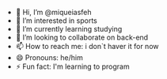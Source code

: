- 👋 Hi, I’m @miqueiasfeh
- 👀 I’m interested in sports 
- 🌱 I’m currently learning studying
- 💞️ I’m looking to collaborate on back-end
- 📫 How to reach me: i don`t haver it for now
- 😄 Pronouns: he/him 
- ⚡ Fun fact: I'm learning to program

<!---
miqueiasfeh/miqueiasfeh is a ✨ special ✨ repository because its `README.md` (this file) appears on your GitHub profile.
You can click the Preview link to take a look at your changes.
--->

